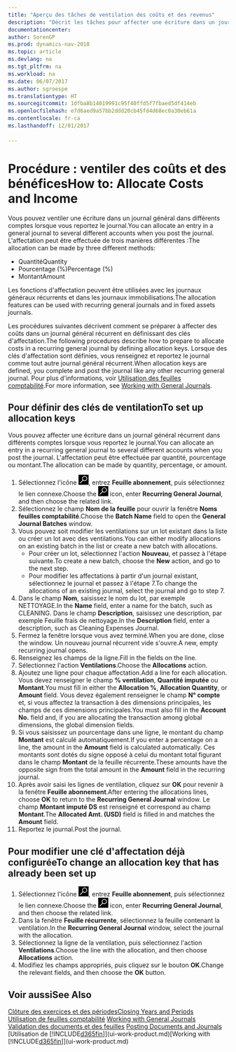 ```yaml
---
title: "Aperçu des tâches de ventilation des coûts et des revenus"
description: "Décrit les tâches pour affecter une écriture dans un journal général dans différents comptes lorsque vous reportez le journal."
documentationcenter: 
author: SorenGP
ms.prod: dynamics-nav-2018
ms.topic: article
ms.devlang: na
ms.tgt_pltfrm: na
ms.workload: na
ms.date: 06/07/2017
ms.author: sgroespe
ms.translationtype: HT
ms.sourcegitcommit: 1dfba8b14019991c95f40ffd5f7fbaed5df414eb
ms.openlocfilehash: e7d6aed9a57bb2ddd20cb45fd4d68ec0a30eb61a
ms.contentlocale: fr-ca
ms.lasthandoff: 12/01/2017

---
```

# <a name="how-to-allocate-costs-and-income"></a><span data-ttu-id="1549b-103">Procédure : ventiler des coûts et des bénéfices</span><span class="sxs-lookup"><span data-stu-id="1549b-103">How to: Allocate Costs and Income</span></span>
<span data-ttu-id="1549b-104">Vous pouvez ventiler une écriture dans un journal général dans différents comptes lorsque vous reportez le journal.</span><span class="sxs-lookup"><span data-stu-id="1549b-104">You can allocate an entry in a general journal to several different accounts when you post the journal.</span></span> <span data-ttu-id="1549b-105">L'affectation peut être effectuée de trois manières différentes :</span><span class="sxs-lookup"><span data-stu-id="1549b-105">The allocation can be made by three different methods:</span></span>

* <span data-ttu-id="1549b-106">Quantité</span><span class="sxs-lookup"><span data-stu-id="1549b-106">Quantity</span></span>
* <span data-ttu-id="1549b-107">Pourcentage (%)</span><span class="sxs-lookup"><span data-stu-id="1549b-107">Percentage (%)</span></span>
* <span data-ttu-id="1549b-108">Montant</span><span class="sxs-lookup"><span data-stu-id="1549b-108">Amount</span></span>

<span data-ttu-id="1549b-109">Les fonctions d'affectation peuvent être utilisées avec les journaux généraux récurrents et dans les journaux immobilisations.</span><span class="sxs-lookup"><span data-stu-id="1549b-109">The allocation features can be used with recurring general journals and in fixed assets journals.</span></span>
<!--You can also distribute the cost or revenue of a line to an intercompany partner when you post a sales or purchase document. When you post the document, a line will be posted in your general journal, and a corresponding line will be created in the intercompany outbox.-->

<span data-ttu-id="1549b-110">Les procédures suivantes décrivent comment se préparer à affecter des coûts dans un journal général récurrent en définissant des clés d'affectation.</span><span class="sxs-lookup"><span data-stu-id="1549b-110">The following procedures describe how to prepare to allocate costs in a recurring general journal by defining allocation keys.</span></span> <span data-ttu-id="1549b-111">Lorsque des clés d'affectation sont définies, vous renseignez et reportez le journal comme tout autre journal général récurrent.</span><span class="sxs-lookup"><span data-stu-id="1549b-111">When allocation keys are defined, you complete and post the journal like any other recurring general journal.</span></span> <span data-ttu-id="1549b-112">Pour plus d'informations, voir [Utilisation des feuilles comptabilité](ui-work-general-journals.md).</span><span class="sxs-lookup"><span data-stu-id="1549b-112">For more information, see [Working with General Journals](ui-work-general-journals.md).</span></span>

## <a name="to-set-up-allocation-keys"></a><span data-ttu-id="1549b-113">Pour définir des clés de ventilation</span><span class="sxs-lookup"><span data-stu-id="1549b-113">To set up allocation keys</span></span>
<span data-ttu-id="1549b-114">Vous pouvez affecter une écriture dans un journal général récurrent dans différents comptes lorsque vous reportez le journal.</span><span class="sxs-lookup"><span data-stu-id="1549b-114">You can allocate an entry in a recurring general journal to several different accounts when you post the journal.</span></span> <span data-ttu-id="1549b-115">L'affectation peut être effectuée par quantité, pourcentage ou montant.</span><span class="sxs-lookup"><span data-stu-id="1549b-115">The allocation can be made by quantity, percentage, or amount.</span></span>
1. <span data-ttu-id="1549b-116">Sélectionnez l'icône ![Page ou état pour la recherche](media/ui-search/search_small.png "icône Page ou état pour la recherche"), entrez **Feuille abonnement**, puis sélectionnez le lien connexe.</span><span class="sxs-lookup"><span data-stu-id="1549b-116">Choose the ![Search for Page or Report](media/ui-search/search_small.png "Search for Page or Report icon") icon, enter **Recurring General Journal**, and then choose the related link.</span></span>
2. <span data-ttu-id="1549b-117">Sélectionnez le champ **Nom de la feuille** pour ouvrir la fenêtre **Noms feuilles comptabilité**.</span><span class="sxs-lookup"><span data-stu-id="1549b-117">Choose the **Batch Name** field to open the **General Journal Batches** window.</span></span>
3. <span data-ttu-id="1549b-118">Vous pouvez soit modifier les ventilations sur un lot existant dans la liste ou créer un lot avec des ventilations.</span><span class="sxs-lookup"><span data-stu-id="1549b-118">You can either modify allocations on an existing batch in the list or create a new batch with allocations.</span></span>
   * <span data-ttu-id="1549b-119">Pour créer un lot, sélectionnez l'action **Nouveau**, et passez à l'étape suivante.</span><span class="sxs-lookup"><span data-stu-id="1549b-119">To create a new batch, choose the **New** action, and go to the next step.</span></span>
   * <span data-ttu-id="1549b-120">Pour modifier les affectations à partir d'un journal existant, sélectionnez le journal et passez à l'étape 7.</span><span class="sxs-lookup"><span data-stu-id="1549b-120">To change the allocations of an existing journal, select the journal and go to step 7.</span></span>    
4. <span data-ttu-id="1549b-121">Dans le champ **Nom**, saisissez le nom du lot, par exemple NETTOYAGE.</span><span class="sxs-lookup"><span data-stu-id="1549b-121">In the **Name** field, enter a name for the batch, such as CLEANING.</span></span> <span data-ttu-id="1549b-122">Dans le champ **Description**, saisissez une description, par exemple Feuille frais de nettoyage.</span><span class="sxs-lookup"><span data-stu-id="1549b-122">In the **Description** field, enter a description, such as Cleaning Expenses Journal.</span></span>
5. <span data-ttu-id="1549b-123">Fermez la fenêtre lorsque vous avez terminé.</span><span class="sxs-lookup"><span data-stu-id="1549b-123">When you are done, close the window.</span></span> <span data-ttu-id="1549b-124">Un nouveau journal récurrent vide s'ouvre.</span><span class="sxs-lookup"><span data-stu-id="1549b-124">A new, empty recurring journal opens.</span></span>
6. <span data-ttu-id="1549b-125">Renseignez les champs de la ligne.</span><span class="sxs-lookup"><span data-stu-id="1549b-125">Fill in the fields on the line.</span></span>
7. <span data-ttu-id="1549b-126">Sélectionnez l'action **Ventilations**.</span><span class="sxs-lookup"><span data-stu-id="1549b-126">Choose the **Allocations** action.</span></span>
8. <span data-ttu-id="1549b-127">Ajoutez une ligne pour chaque affectation.</span><span class="sxs-lookup"><span data-stu-id="1549b-127">Add a line for each allocation.</span></span> <span data-ttu-id="1549b-128">Vous devez renseigner le champ **% ventilation**, **Quantité imputée** ou **Montant**.</span><span class="sxs-lookup"><span data-stu-id="1549b-128">You must fill in either the **Allocation %**, **Allocation Quantity**, or **Amount** field.</span></span> <span data-ttu-id="1549b-129">Vous devez également renseigner le champ **N° compte** et, si vous affectez la transaction à des dimensions principales, les champs de ces dimensions principales.</span><span class="sxs-lookup"><span data-stu-id="1549b-129">You must also fill in the **Account No.** field and, if you are allocating the transaction among global dimensions, the global dimension fields.</span></span>
9. <span data-ttu-id="1549b-130">Si vous saisissez un pourcentage dans une ligne, le montant du champ **Montant** est calculé automatiquement.</span><span class="sxs-lookup"><span data-stu-id="1549b-130">If you enter a percentage on a line, the amount in the **Amount** field is calculated automatically.</span></span> <span data-ttu-id="1549b-131">Ces montants sont dotés du signe opposé à celui du montant total figurant dans le champ **Montant** de la feuille récurrente.</span><span class="sxs-lookup"><span data-stu-id="1549b-131">These amounts have the opposite sign from the total amount in the **Amount** field in the recurring journal.</span></span>
10. <span data-ttu-id="1549b-132">Après avoir saisi les lignes de ventilation, cliquez sur **OK** pour revenir à la fenêtre **Feuille abonnement**.</span><span class="sxs-lookup"><span data-stu-id="1549b-132">After entering the allocations lines, choose **OK** to return to the **Recurring General Journal** window.</span></span> <span data-ttu-id="1549b-133">Le champ **Montant imputé DS** est renseigné et correspond au champ **Montant**.</span><span class="sxs-lookup"><span data-stu-id="1549b-133">The **Allocated Amt. (USD)** field is filled in and matches the **Amount** field.</span></span>
11. <span data-ttu-id="1549b-134">Reportez le journal.</span><span class="sxs-lookup"><span data-stu-id="1549b-134">Post the journal.</span></span>

## <a name="to-change-an-allocation-key-that-has-already-been-set-up"></a><span data-ttu-id="1549b-135">Pour modifier une clé d'affectation déjà configurée</span><span class="sxs-lookup"><span data-stu-id="1549b-135">To change an allocation key that has already been set up</span></span>
1. <span data-ttu-id="1549b-136">Sélectionnez l'icône ![Page ou état pour la recherche](media/ui-search/search_small.png "icône Page ou état pour la recherche"), entrez **Feuille abonnement**, puis sélectionnez le lien connexe.</span><span class="sxs-lookup"><span data-stu-id="1549b-136">Choose the ![Search for Page or Report](media/ui-search/search_small.png "Search for Page or Report icon") icon, enter **Recurring General Journal**, and then choose the related link.</span></span>
2. <span data-ttu-id="1549b-137">Dans la fenêtre **Feuille récurrente**, sélectionnez la feuille contenant la ventilation.</span><span class="sxs-lookup"><span data-stu-id="1549b-137">In the **Recurring General Journal** window, select the journal with the allocation.</span></span>
3. <span data-ttu-id="1549b-138">Sélectionnez la ligne de la ventilation, puis sélectionnez l'action **Ventilations**.</span><span class="sxs-lookup"><span data-stu-id="1549b-138">Choose the line with the allocation, and then choose **Allocations** action.</span></span>
4. <span data-ttu-id="1549b-139">Modifiez les champs appropriés, puis cliquez sur le bouton **OK**.</span><span class="sxs-lookup"><span data-stu-id="1549b-139">Change the relevant fields, and then choose the **OK** button.</span></span>

## <a name="see-also"></a><span data-ttu-id="1549b-140">Voir aussi</span><span class="sxs-lookup"><span data-stu-id="1549b-140">See Also</span></span>
[<span data-ttu-id="1549b-141">Clôture des exercices et des périodes</span><span class="sxs-lookup"><span data-stu-id="1549b-141">Closing Years and Periods</span></span>](year-close-years-periods.md)  
<span data-ttu-id="1549b-142">[Utilisation de feuilles comptabilité](ui-work-general-journals.md)  </span><span class="sxs-lookup"><span data-stu-id="1549b-142">[Working with General Journals](ui-work-general-journals.md)  </span></span>  
<span data-ttu-id="1549b-143">[Validation des documents et des feuilles](ui-post-documents-journals.md)  </span><span class="sxs-lookup"><span data-stu-id="1549b-143">[Posting Documents and Journals](ui-post-documents-journals.md)  </span></span>  
<span data-ttu-id="1549b-144">[Utilisation de [!INCLUDE[d365fin](includes/d365fin_md.md)]](ui-work-product.md)</span><span class="sxs-lookup"><span data-stu-id="1549b-144">[Working with [!INCLUDE[d365fin](includes/d365fin_md.md)]](ui-work-product.md)</span></span>

